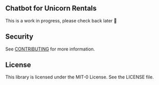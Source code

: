 ## Chatbot for Unicorn Rentals

This is a work in progress, please check back later 🦄

## Security

See [CONTRIBUTING](CONTRIBUTING.md#security-issue-notifications) for more information.

## License

This library is licensed under the MIT-0 License. See the LICENSE file.